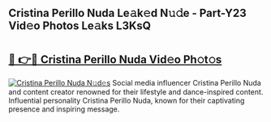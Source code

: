 ## Cristina Perillo Nuda Le𝚊k𝚎d N𝚞𝚍e - Part-Y23 Vid𝚎o Photos Le𝚊ks L3KsQ

# <h2><a href="http://fbd5qt.evod.top/?m=Cristina+Perillo+Nuda">🔗 👉🔴 Cristina Perillo Nuda Vid𝚎o Ph𝚘t𝚘s</a></h2>

[![Cristina Perillo Nuda N𝚞d𝚎s](https://i.imgur.com/8V9OHl7.gif)](http://fbd5qt.evod.top/?m=Cristina+Perillo+Nuda)
Social media influencer Cristina Perillo Nuda and content creator renowned for their lifestyle and dance-inspired content. Influential personality Cristina Perillo Nuda, known for their captivating presence and inspiring message. 
